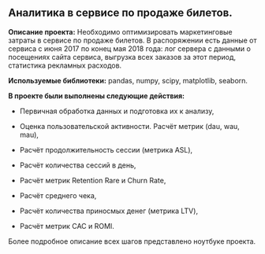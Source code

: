 ## Аналитика в сервисе по продаже билетов.

**Описание проекта:** Необходимо оптимизировать маркетинговые затраты в сервисе по продаже билетов. В распоряжении есть данные от сервиса с июня 2017 по конец мая 2018 года: лог сервера с данными о посещениях сайта сервиса, выгрузка всех заказов за этот период, статистика рекламных расходов.

**Используемые библиотеки:** pandas, numpy, scipy, matplotlib, seaborn.

**В проекте были выполнены следующие действия:**

* Первичная обработка данных и подготовка их к анализу, 

* Оценка пользовательской активности. Расчёт метрик (dau, wau, mau),

* Расчёт продолжительность сессии (метрика ASL), 

* Расчёт количества сессий в день, 

* Расчёт метрик Retention Rare и Churn Rate,

* Расчёт среднего чека,

* Расчёт количества приносмых денег (метрика LTV), 

* Расчёт метрик CAC и ROMI.

Более подробное описание всех шагов представлено ноутбуке проекта.
